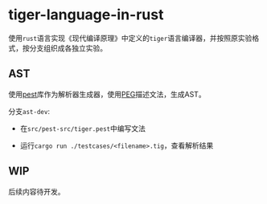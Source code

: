 # tiger-language-in-rust

使用`rust`语言实现《现代编译原理》中定义的`tiger`语言编译器，并按照原实验格式，按分支组织成各独立实验。

## AST

使用[pest](https://pest.rs)库作为解析器生成器，使用[PEG](https://en.wikipedia.org/wiki/Parsing_expression_grammar)描述文法，生成AST。

分支`ast-dev`:

- 在`src/pest-src/tiger.pest`中编写文法

- 运行`cargo run ./testcases/<filename>.tig`，查看解析结果

## WIP

后续内容待开发。
